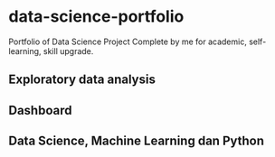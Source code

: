 # data-science-portfolio
Portfolio of Data Science Project Complete by me for academic, self-learning, skill upgrade.

## Exploratory data analysis
## Dashboard
## Data Science, Machine Learning dan Python
